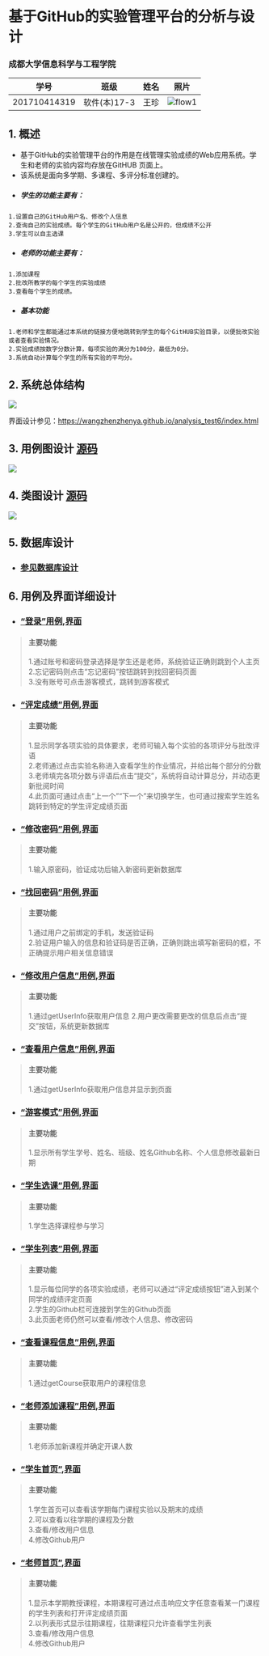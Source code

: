 ﻿<!-- markdownlint-disable MD033-->
<!-- 禁止MD033类型的警告 https://www.npmjs.com/package/markdownlint -->

# 基于GitHub的实验管理平台的分析与设计

### 成都大学信息科学与工程学院

|学号|班级|姓名|照片|
|:-------:|:-------------: | :----------:|:---:|
|201710414319|软件(本)17-3|王珍|![flow1](图片/myself22.jpg)|

## 1. 概述
- 基于GitHub的实验管理平台的作用是在线管理实验成绩的Web应用系统。学生和老师的实验内容均存放在GitHUB
页面上。
- 该系统是面向多学期、多课程、多评分标准创建的。
- ##### 学生的功能主要有：  
 ```
 1.设置自己的GitHub用户名、修改个人信息
2.查询自己的实验成绩。每个学生的GitHub用户名是公开的，但成绩不公开
3.学生可以自主选课
```
- ##### 老师的功能主要有：
``` 
1.添加课程
2.批改所教学的每个学生的实验成绩
3.查看每个学生的成绩。
```
- ##### 基本功能
```
1.老师和学生都能通过本系统的链接方便地跳转到学生的每个GitHUB实验目录，以便批改实验或者查看实验情况。
2.实验成绩按数字分数计算，每项实验的满分为100分，最低为0分。
3.系统自动计算每个学生的所有实验的平均分。
```
## 2. 系统总体结构
![](图片/系统架构.svg)

界面设计参见：https://wangzhenzhenya.github.io/analysis_test6/index.html
    
## 3. 用例图设计 [源码](src/UseCase.puml)
![](图片/UseCase.png)

## 4. 类图设计 [源码](src/class.puml)
![](图片/class1.png)  
## 5. 数据库设计
- ### [参见数据库设计](./数据库设计.md)

## 6. 用例及界面详细设计
- ### [“登录”用例](./用例/登录.md),[界面](https://wangzhenzhenya.github.io/analysis_test6/登录.html)
> #### 主要功能   
> 1.通过账号和密码登录选择是学生还是老师，系统验证正确则跳到个人主页  
> 2.忘记密码则点击“忘记密码”按钮跳转到找回密码页面  
> 3.没有账号可点击游客模式，跳转到游客模式
- ### [“评定成绩”用例](./用例/评定成绩.md),[界面](https://wangzhenzhenya.github.io/analysis_test6/评定成绩.html)
> #### 主要功能  
> 1.显示同学各项实验的具体要求，老师可输入每个实验的各项评分与批改评语  
> 2.老师通过点击实验名称进入查看学生的作业情况，并给出每个部分的分数  
> 3.老师填完各项分数与评语后点击“提交”，系统将自动计算总分，并动态更新批阅时间  
> 4.此页面可通过点击“上一个”“下一个”来切换学生，也可通过搜索学生姓名跳转到特定的学生评定成绩页面
- ### [“修改密码”用例](./用例/修改密码.md),[界面](https://wangzhenzhenya.github.io/analysis_test6/修改密码.html)
> #### 主要功能  
> 1.输入原密码，验证成功后输入新密码更新数据库
- ### [“找回密码”用例](./用例/修改密码.md),[界面](https://wangzhenzhenya.github.io/analysis_test6/找回密码.html)
> #### 主要功能  
> 1.通过用户之前绑定的手机，发送验证码   
> 2.验证用户输入的信息和验证码是否正确，正确则跳出填写新密码的框，不正确提示用户相关信息错误
- ### [“修改用户信息”用例](./用例/修改用户信息.md),[界面](https://wangzhenzhenya.github.io/analysis_test6/修改信息.html)
> #### 主要功能  
> 1.通过getUserInfo获取用户信息
> 2.用户更改需要更改的信息后点击“提交”按钮，系统更新数据库
- ### [“查看用户信息”用例](./用例/查看用户信息.md),[界面](https://wangzhenzhenya.github.io/analysis_test6/个人信息.html)
> #### 主要功能  
> 1.通过getUserInfo获取用户信息并显示到页面
- ### [“游客模式”用例](./用例/学生列表.md),[界面](https://wangzhenzhenya.github.io/analysis_test6/查看同学.html)
> #### 主要功能 
> 1.显示所有学生学号、姓名、班级、姓名Github名称、个人信息修改最新日期
- ### [“学生选课”用例](./用例/学生选课.md),[界面](https://wangzhenzhenya.github.io/analysis_test6/学生选课.html)
> #### 主要功能  
> 1.学生选择课程参与学习
- ### [“学生列表”用例](./用例/学生列表.md),[界面](https://wangzhenzhenya.github.io/analysis_test6/学生列表.html)
> #### 主要功能  
> 1.显示每位同学的各项实验成绩，老师可以通过“评定成绩按钮”进入到某个同学的成绩评定页面  
> 2.学生的Github栏可连接到学生的Github页面  
> 3.此页面老师仍然可以查看/修改个人信息、修改密码  
- ### [“查看课程信息”用例](./用例/查看课程.md),[界面](https://wangzhenzhenya.github.io/analysis_test6/查看课程.html)
> #### 主要功能  
> 1.通过getCourse获取用户的课程信息
- ### [“老师添加课程”用例](./用例/开课.md),[界面](https://wangzhenzhenya.github.io/analysis_test6/添加课程.html)
> #### 主要功能  
> 1.老师添加新课程并确定开课人数
- ### [“学生首页”](),[界面](https://wangzhenzhenya.github.io/analysis_test6/学生主页.html)
> #### 主要功能  
> 1.学生首页可以查看该学期每门课程实验以及期末的成绩  
> 2.可以查看以往学期的课程及分数  
> 3.查看/修改用户信息  
> 4.修改Github用户
- ### [“老师首页”](),[界面](https://zwdcdu.github.io/is_analysis/test6/ui/index.html)
> #### 主要功能  
> 1.显示本学期教授课程，本期课程可通过点击响应文字任意查看某一门课程的学生列表和打开评定成绩页面  
> 2.以列表形式显示往期课程，往期课程只允许查看学生列表  
> 3.查看/修改用户信息  
> 4.修改Github用户  

    

